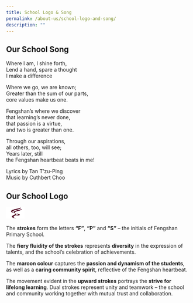 ```yaml
---
title: School Logo & Song
permalink: /about-us/school-logo-and-song/
description: ""
---
```

## Our School Song

<p>Where I am, I shine forth,
 <br>Lend a hand, spare a thought
 <br>I make a difference</p>

<p>Where we go, we are known;  
<br>Greater than the sum of our parts,
<br>core values make us one.</p>

<p>Fengshan’s where we discover
<br>that learning’s never done,
<br>that passion is a virtue, 
<br>and two is greater than one. </p>
<p>Through our aspirations,
<br>all others, too, will see;
<br>Years later, still
<br>the Fengshan heartbeat beats in me!</p>

Lyrics by Tan T’zu-Ping
<br>Music by Cuthbert Choo

## Our School Logo
<img src="/images/School%20Logo%20and%20Photo%20Design/Fengshan%20Pri%20Sch%20Logo%20(no%20bg%20&%20without%20text).png" width="50" height="32" alt="Photo of 3 cats">

The **strokes** form the letters **“F”**, **“P”** and **“S”** – the initials of Fengshan Primary School.

The **fiery fluidity of the strokes** represents **diversity** in the expression of talents, and the school’s celebration of achievements.

The **maroon colour** captures the **passion and dynamism of the students**, as well as a **caring community spirit**, reflective of the Fengshan heartbeat.

The movement evident in the **upward strokes** portrays the **strive for lifelong learning**. Dual strokes represent unity and teamwork – the school and community working together with mutual trust and collaboration.